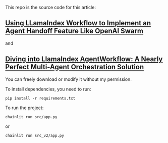 This repo is the source code for this article:

## [Using LLamaIndex Workflow to Implement an Agent Handoff Feature Like OpenAI Swarm](https://www.dataleadsfuture.com/using-llamaindex-workflow-to-implement-an-agent-handoff-feature-like-openai-swarm/)

and 

## [Diving into LlamaIndex AgentWorkflow: A Nearly Perfect Multi-Agent Orchestration Solution](https://www.dataleadsfuture.com/diving-into-llamaindex-agentworkflow-a-nearly-perfect-multi-agent-orchestration-solution/)

You can freely download or modify it without my permission.

To install dependencies, you need to run:

```shell
pip install -r requirements.txt
```

To run the project:

```shell
chainlit run src/app.py
```
or
```shell
chainlit run src_v2/app.py
```